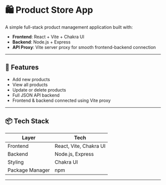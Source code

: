 # 🛍️ Product Store App

A simple full-stack product management application built with:

- **Frontend**: React + Vite + Chakra UI
- **Backend**: Node.js + Express
- **API Proxy**: Vite server proxy for smooth frontend-backend connection

---

## 🚀 Features

- Add new products
- View all products
- Update or delete products
- Full JSON API backend
- Frontend & backend connected using Vite proxy

---

## 📦 Tech Stack

| Layer      | Tech                |
|------------|---------------------|
| Frontend   | React, Vite, Chakra UI |
| Backend    | Node.js, Express    |
| Styling    | Chakra UI |
| Package Manager | npm             |

---
